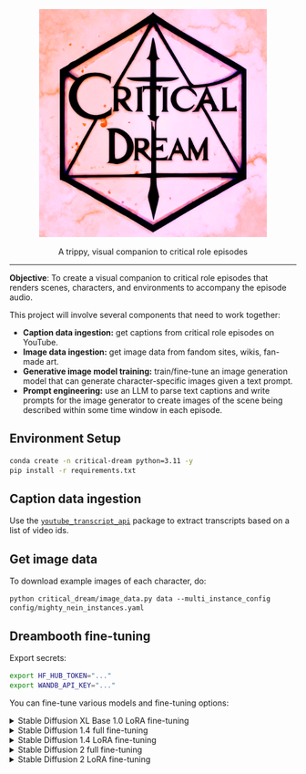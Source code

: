 <p align="center">
    <img src="static/critdream-logo.png" alt="Critical Dream Logo" width="400">
</p>
<p align="center">
    A trippy, visual companion to critical role episodes
</p>

---

**Objective**: To create a visual companion to critical role episodes that
renders scenes, characters, and environments to accompany the episode audio.

This project will involve several components that need to work together:

- **Caption data ingestion:** get captions from critical role episodes on YouTube.
- **Image data ingestion:** get image data from fandom sites, wikis, fan-made art.
- **Generative image model training:** train/fine-tune an image generation model
  that can generate character-specific images given a text prompt.
- **Prompt engineering:** use an LLM to parse text captions and write prompts
  for the image generator to create images of the scene being described within
  some time window in each episode.

## Environment Setup

```bash
conda create -n critical-dream python=3.11 -y
pip install -r requirements.txt
```

## Caption data ingestion

Use the [`youtube_transcript_api`](https://pypi.org/project/youtube-transcript-api/)
package to extract transcripts based on a list of video ids.

## Get image data

To download example images of each character, do:

```
python critical_dream/image_data.py data --multi_instance_config config/mighty_nein_instances.yaml
```

## Dreambooth fine-tuning

Export secrets:

```bash
export HF_HUB_TOKEN="..."
export WANDB_API_KEY="..."
```

You can fine-tune various models and fine-tuning options:


<details>
<summary>Stable Diffusion XL Base 1.0 LoRA fine-tuning</summary>

```bash
export MODEL_NAME="stabilityai/stable-diffusion-xl-base-1.0"
export VAE_PATH="stabilityai/sdxl-vae"
export OUTPUT_DIR="models/model_sd1xl_lora_critdream"
export HUB_MODEL_ID="cosmicBboy/stable-diffusion-xl-base-1.0-lora-dreambooth-critdream"

accelerate launch critical_dream/train_dreambooth_lora_sdxl.py \
  --pretrained_model_name_or_path=$MODEL_NAME  \
  --multi_instance_data_config=config/mighty_nein_instances.yaml \
  --multi_instance_subset=fjord \
  --pretrained_vae_model_name_or_path=$VAE_PATH \
  --with_prior_preservation \
  --output_dir=$OUTPUT_DIR \
  --resolution=1024 \
  --train_batch_size=1 \
  --report_to="wandb" \
  --gradient_accumulation_steps=1 \
  --learning_rate=1e-4 \
  --lr_scheduler="constant" \
  --lr_warmup_steps=0 \
  --num_class_images=10 \
  --max_train_steps=10 \
  --validation_prompt="a picture of [critrole-fjord], a half-orc with a top hat" \
  --validation_epochs=25 \
  --checkpointing_steps=500 \
  --hub_model_id=$HUB_MODEL_ID \
  --seed="0" \
  --push_to_hub
```
</details>


<details>
<summary>Stable Diffusion 1.4 full fine-tuning</summary>

```bash
export MODEL_NAME="CompVis/stable-diffusion-v1-4"
export INSTANCE_DIR="data/fjord"
export CLASS_DIR="data/half_orc"
export OUTPUT_DIR="models/model_sd1_fjord"
export HUB_MODEL_ID="cosmicBboy/stable-diffusion-v1-4-dreambooth-critdream-fjord"

accelerate launch critical_dream/train_dreambooth.py \
  --pretrained_model_name_or_path=$MODEL_NAME  \
  --instance_data_dir=$INSTANCE_DIR \
  --class_data_dir=$CLASS_DIR \
  --output_dir=$OUTPUT_DIR \
  --instance_prompt="a picture of [critrole-fjord], a half-orc warlock" \
  --class_prompt="a picture of a half-orc warlock" \
  --resolution=512 \
  --train_batch_size=1 \
  --gradient_accumulation_steps=1 \
  --learning_rate=5e-4 \
  --lr_scheduler="constant" \
  --lr_warmup_steps=0 \
  --num_class_images=200 \
  --max_train_steps=1000 \
  --validation_prompt="a picture of [critrole-fjord], a half-orc with a top hat" \
  --validation_steps=250 \
  --checkpointing_steps=1000 \
  --hub_model_id=$HUB_MODEL_ID \
  --push_to_hub \
  --report_to="wandb"
```
</details>


<details>
<summary>Stable Diffusion 1.4 LoRA fine-tuning</summary>

```bash
export MODEL_NAME="CompVis/stable-diffusion-v1-4"
export INSTANCE_DIR="data/fjord"
export CLASS_DIR="data/half_orc"
export OUTPUT_DIR="models/model_sd1_lora_fjord"
export HUB_MODEL_ID="cosmicBboy/stable-diffusion-v1-4-lora-dreambooth-critdream-fjord"

accelerate launch critical_dream/train_dreambooth_lora.py \
  --pretrained_model_name_or_path=$MODEL_NAME  \
  --instance_data_dir=$INSTANCE_DIR \
  --class_data_dir=$CLASS_DIR \
  --output_dir=$OUTPUT_DIR \
  --instance_prompt="a picture of [critrole-fjord], a half-orc" \
  --class_prompt="a picture of a half-orc" \
  --resolution=512 \
  --train_batch_size=1 \
  --gradient_accumulation_steps=1 \
  --learning_rate=5e-6 \
  --lr_scheduler="constant" \
  --lr_warmup_steps=0 \
  --num_class_images=200 \
  --max_train_steps=1500 \
  --validation_prompt="a picture of [critrole-fjord], a half-orc with a top hat" \
  --validation_epochs=25 \
  --checkpointing_steps=1000 \
  --hub_model_id=$HUB_MODEL_ID \
  --push_to_hub \
  --report_to="wandb"
```
</details>


<details>
<summary>Stable Diffusion 2 full fine-tuning</summary>

```bash
export MODEL_NAME="stabilityai/stable-diffusion-2"
export INSTANCE_DIR="data/fjord"
export CLASS_DIR="data/half_orc"
export OUTPUT_DIR="models/model_sd2_lora_fjord"
export HUB_MODEL_ID="cosmicBboy/stable-diffusion-2-dreambooth-critdream-fjord"

accelerate launch critical_dream/train_dreambooth.py \
  --pretrained_model_name_or_path=$MODEL_NAME  \
  --instance_data_dir=$INSTANCE_DIR \
  --class_data_dir=$CLASS_DIR \
  --output_dir=$OUTPUT_DIR \
  --instance_prompt="a picture of [critrole-fjord], a half-orc" \
  --class_prompt="a picture of a half-orc" \
  --resolution=1024 \
  --train_batch_size=1 \
  --report_to="wandb" \
  --gradient_accumulation_steps=1 \
  --learning_rate=5e-6 \
  --report_to="wandb" \
  --lr_scheduler="constant" \
  --lr_warmup_steps=0 \
  --num_class_images=200 \
  --max_train_steps=100 \
  --validation_prompt="a picture of [critrole-fjord], a half-orc with a top hat" \
  --validation_steps=100 \
  --checkpointing_steps=100 \
  --hub_model_id=$HUB_MODEL_ID \
  --seed="0" \
  --push_to_hub \
  --report_to="wandb"
```
</details>



<details>
<summary>Stable Diffusion 2 LoRA fine-tuning</summary>

```bash
export MODEL_NAME="stabilityai/stable-diffusion-2"
export INSTANCE_DIR="data/fjord"
export CLASS_DIR="data/half_orc"
export OUTPUT_DIR="models/model_sd2_lora_fjord"
export HUB_MODEL_ID="cosmicBboy/stable-diffusion-2-lora-dreambooth-critdream-fjord"

accelerate launch critical_dream/train_dreambooth_lora.py \
  --pretrained_model_name_or_path=$MODEL_NAME  \
  --instance_data_dir=$INSTANCE_DIR \
  --class_data_dir=$CLASS_DIR \
  --output_dir=$OUTPUT_DIR \
  --instance_prompt="a picture of [critrole-fjord], a half-orc" \
  --class_prompt="a picture of a half-orc" \
  --resolution=512 \
  --train_batch_size=1 \
  --gradient_accumulation_steps=1 \
  --learning_rate=5e-6 \
  --lr_scheduler="constant" \
  --lr_warmup_steps=0 \
  --num_class_images=200 \
  --max_train_steps=2000 \
  --validation_prompt="a picture of [critrole-fjord], a half-orc with a top hat" \
  --validation_epochs=25 \
  --checkpointing_steps=250 \
  --hub_model_id=$HUB_MODEL_ID \
  --push_to_hub \
  --report_to="wandb"
```
</details>
